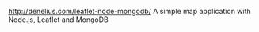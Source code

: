 http://denelius.com/leaflet-node-mongodb/
A simple map application with Node.js, Leaflet and MongoDB
